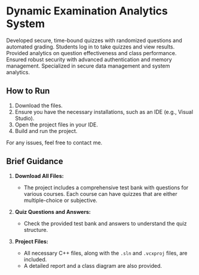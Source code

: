 # Dynamic Examination Analytics System

Developed secure, time-bound quizzes with randomized questions and automated grading. Students log in to take quizzes and view results. Provided analytics on question effectiveness and class performance. Ensured robust security with advanced authentication and memory management. Specialized in secure data management and system analytics.

## How to Run

1. Download the files.
2. Ensure you have the necessary installations, such as an IDE (e.g., Visual Studio).
3. Open the project files in your IDE.
4. Build and run the project.

For any issues, feel free to contact me.

## Brief Guidance

1. **Download All Files:**
   - The project includes a comprehensive test bank with questions for various courses. Each course can have quizzes that are either multiple-choice or subjective.
   
2. **Quiz Questions and Answers:**
   - Check the provided test bank and answers to understand the quiz structure.

3. **Project Files:**
   - All necessary C++ files, along with the `.sln` and `.vcxproj` files, are included.
   - A detailed report and a class diagram are also provided.
